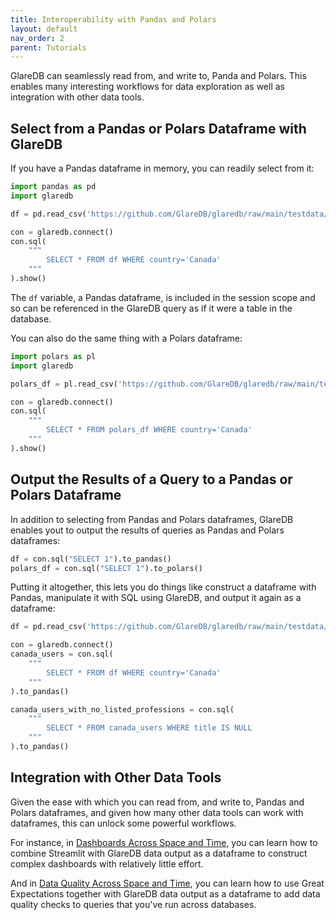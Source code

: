 ```yaml
---
title: Interoperability with Pandas and Polars
layout: default
nav_order: 2
parent: Tutorials
---
```


GlareDB can seamlessly read from, and write to, Panda and Polars. This enables
many interesting workflows for data exploration as well as integration with
other data tools.

## Select from a Pandas or Polars Dataframe with GlareDB

If you have a Pandas dataframe in memory, you can readily select from
it:

```python
import pandas as pd
import glaredb

df = pd.read_csv('https://github.com/GlareDB/glaredb/raw/main/testdata/csv/userdata1.csv')

con = glaredb.connect()
con.sql(
    """
        SELECT * FROM df WHERE country='Canada'
    """
).show()
```

The `df` variable, a Pandas dataframe, is included in the session scope and so
can be referenced in the GlareDB query as if it were a table in the database.

You can also do the same thing with a Polars dataframe:

```python
import polars as pl
import glaredb

polars_df = pl.read_csv('https://github.com/GlareDB/glaredb/raw/main/testdata/csv/userdata1.csv')

con = glaredb.connect()
con.sql(
    """
        SELECT * FROM polars_df WHERE country='Canada'
    """
).show()
```

## Output the Results of a Query to a Pandas or Polars Dataframe

In addition to selecting from Pandas and Polars dataframes, GlareDB enables
yout to output the results of queries as Pandas and Polars dataframes:

```python
df = con.sql("SELECT 1").to_pandas()
polars_df = con.sql("SELECT 1").to_polars()
```

Putting it altogether, this lets you do things like construct a dataframe with
Pandas, manipulate it with SQL using GlareDB, and output it again as a
dataframe:

```python
df = pd.read_csv('https://github.com/GlareDB/glaredb/raw/main/testdata/csv/userdata1.csv')

con = glaredb.connect()
canada_users = con.sql(
    """
        SELECT * FROM df WHERE country='Canada'
    """
).to_pandas()

canada_users_with_no_listed_professions = con.sql(
    """
        SELECT * FROM canada_users WHERE title IS NULL
    """
).to_pandas()
```

## Integration with Other Data Tools

Given the ease with which you can read from, and write to, Pandas and Polars
dataframes, and given how many other data tools can work with dataframes, this
can unlock some powerful workflows.

For instance, in [Dashboards Across Space and Time], you can learn how to
combine Streamlit with GlareDB data output as a dataframe to construct
complex dashboards with relatively little effort.

And in [Data Quality Across Space and Time], you can learn how to use Great
Expectations together with GlareDB data output as a dataframe to add data
quality checks to queries that you've run across databases.

[Dashboards Across Space and Time]: https://glaredb.com/blog/dashboards-across-space-and-time
[Data Quality Across Space and Time]: https://glaredb.com/blog/data-quality-across-space-and-time
